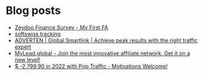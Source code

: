 # Blog posts
<!-- BLOG-POST-LIST:START -->
- [Zeydoo Finance Survey - My First FA](https://afflift.com/f/threads/zeydoo-finance-survey-my-first-fa.10524/)
- [softswiss tracking](https://afflift.com/f/threads/softswiss-tracking.10526/)
- [ADVERTEN | Global Smartlink | Achieve peak results with the right traffic expert](https://afflift.com/f/threads/adverten-global-smartlink-achieve-peak-results-with-the-right-traffic-expert.7526/)
- [MyLead.global - Join the most innovative affiliate network. Get it on a new level!](https://afflift.com/f/threads/mylead-global-join-the-most-innovative-affiliate-network-get-it-on-a-new-level.2151/)
- [$ -2,799.90 in 2022 with Pop Traffic - Motivations Welcome!](https://afflift.com/f/threads/2-799-90-in-2022-with-pop-traffic-motivations-welcome.9471/)
<!-- BLOG-POST-LIST:END -->
